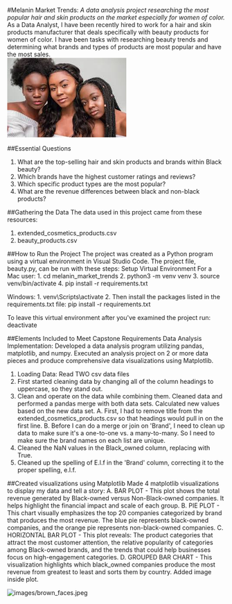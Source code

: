 #Melanin Market Trends:
*A data analysis project researching the most popular hair and skin products on the market especially for women of color.*
As a Data Analyst, I have been recently hired to work for a hair and skin products manufacturer that deals specifically with beauty products for women of color. I have been tasks with researching beauty trends and determining what brands and types of products are most popular and have the most sales.  
![images/three_brown_ladies.jpeg](https://github.com/Caprena1/melanin_market_trends/blob/main/images/three_brown_ladies.jpeg)

##Essential Questions

1. What are the top-selling hair and skin products and brands within Black beauty?
2. Which brands have the highest customer ratings and reviews?
3. Which specific product types are the most popular?
4. What are the revenue differences between black and non-black products?

##Gathering the Data
The data used in this project came from these resources:
1. extended_cosmetics_products.csv
2. beauty_products.csv


##How to Run the Project
The project was created as a Python program using a virtual environment in Visual Studio Code. The project file, beauty.py, can be run with these steps:
  Setup Virtual Environment 
    For a Mac user:
      1. cd melanin_market_trends
      2. python3 -m venv venv
      3. source venv/bin/activate
      4. pip install -r requirements.txt

    
  Windows:
    1. venv\Scripts\activate
    2.  Then install the packages listed in the requirements.txt file:
        pip install -r requirements.txt    

To leave this virtual environment after you've examined the project run:
    deactivate    

##Elements Included to Meet Capstone Requirements
Data Analysis Implementation:
Developed a data analysis program utilizing pandas, matplotlib, and numpy. Executed an analysis project on 2 or more data pieces and produce comprehensive data visualizations using Matplotlib.

1. Loading Data:
    Read TWO csv data files
2. First started cleaning data by changing all of the column headings to uppercase, so they stand out. 
3. Clean and operate on the data while combining them.
    Cleaned data and performed a pandas merge with both data sets. Calculated new values based on the new data set. 
      A. First, I had to remove title from the extended_cosmetics_products.csv so that headings would pull in on the first line. 
      B. Before I can do a merge or join on 'Brand', I need to clean up data to make sure it's a one-to-one vs. a many-to-many. So I need to make sure the brand names on each list are unique.
4. Cleaned the NaN values in the Black_owned column, replacing with True.
5. Cleaned up the spelling of E.l.f in the 'Brand' column, correcting it to the proper spelling, e.l.f.

##Created visualizations using Matplotlib
Made 4 matplotlib visualizations to display my data and tell a story:
      A. BAR PLOT - This plot shows the total revenue generated by Black-owned versus Non-Black-owned companies. It helps highlight the financial impact and scale of each group.
      B. PIE PLOT - This chart visually emphasizes the top 20 companies categorized by brand that produces the most revenue. The blue pie represents black-owned companies, and the orange pie represents non-black-owned companies.
      C. HORIZONTAL BAR PLOT - This plot reveals: The product categories that attract the most customer attention, the relative popularity of categories among Black-owned brands, and the trends that could help businesses focus on high-engagement categories.
      D. GROUPED BAR CHART - This visualization highlights which black_owned companies produce the most revenue from greatest to least and sorts them by country. Added image inside plot.


![images/brown_faces.jpeg](https://github.com/user-attachments/assets/94011a9d-f4fc-43b8-aaa9-2bfc194366fd)




